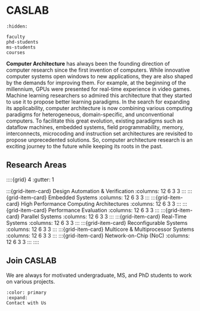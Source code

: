 # CASLAB

```{toctree}
:hidden:

faculty
phd-students
ms-students
courses

```

**Computer Architecture** has always been the founding direction of computer research since the first invention of computers. While innovative computer systems open windows to new applications, they are also shaped by the demands for improving them. For example, at the beginning of the millennium, GPUs were presented for real-time experience in video games. Machine learning researchers so admired this architecture that they started to use it to propose better learning paradigms. In the search for expanding its applicability, computer architecture is now combining various computing paradigms for heterogeneous, domain-specific, and unconventional  computers. To facilitate this great evolution, existing paradigms such as dataflow machines, embedded systems, field programmability, memory, interconnects, microcoding and instruction set architectures are revisited to propose unprecedented solutions. So, computer architecture research is an exciting journey to the future while keeping its roots in the past.

## Research Areas

::::{grid} 4
:gutter: 1

:::{grid-item-card} Design Automation & Verification
:columns: 12 6 3 3
:::
:::{grid-item-card} Embedded Systems
:columns: 12 6 3 3
:::
:::{grid-item-card} High Performance Computing Architectures
:columns: 12 6 3 3
:::
:::{grid-item-card} Performance Evaluation
:columns: 12 6 3 3
:::
:::{grid-item-card} Parallel Systems
:columns: 12 6 3 3
:::
:::{grid-item-card} Real-Time Systems
:columns: 12 6 3 3
:::
:::{grid-item-card} Reconfigurable Systems
:columns: 12 6 3 3
:::
:::{grid-item-card} Multicore & Multiprocessor Systems
:columns: 12 6 3 3
:::
:::{grid-item-card} Network-on-Chip (NoC)
:columns: 12 6 3 3
:::
::::

## Join CASLAB

We are always for motivated undergraduate, MS, and PhD students to work on various projects.

```{button-link} faculty
:color: primary
:expand:
Contact with Us
```
